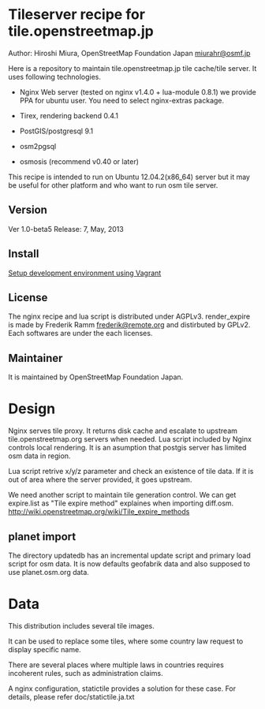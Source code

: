 Tileserver recipe for tile.openstreetmap.jp
=========

Author: Hiroshi Miura, OpenStreetMap Foundation Japan <miurahr@osmf.jp>


Here is a repository to maintain tile.openstreetmap.jp tile cache/tile server.
It uses following technologies.

- Nginx Web server (tested on nginx v1.4.0 + lua-module 0.8.1)
  we provide PPA for ubuntu user. You need to select nginx-extras package.

- Tirex, rendering backend 0.4.1

- PostGIS/postgresql 9.1

- osm2pgsql

- osmosis (recommend v0.40 or later)

This recipe is intended to run on Ubuntu 12.04.2(x86_64) server but it may be
useful for other platform and who want to run osm tile server.


Version
----

Ver 1.0-beta5
Release: 7, May, 2013


Install
----
[Setup development environment using Vagrant](https://github.com/osmfj/tilecache/wiki/Setup-development-environment-using-Vagrant)


License
-- 

The nginx recipe and lua script is distributed under AGPLv3.
render_expire is made by Frederik Ramm <frederik@remote.org> and distirbuted
by GPLv2.
Each softwares are under the each licenses.

Maintainer
--

It is maintained by OpenStreetMap Foundation Japan.

Design
==

Nginx serves tile proxy. It returns disk cache and escalate to upstream
tile.openstreetmap.org servers when needed.
Lua script included by Nginx controls local rendering.
It is an asumption that postgis server has limited osm data in region.

Lua script retrive x/y/z parameter and check an existence of 
tile data. If it is out of area where the server provided, it goes upstream.

We need another script to maintain tile generation control.
We can get expire.list as "Tile expire method" explaines when importing diff.osm.
http://wiki.openstreetmap.org/wiki/Tile_expire_methods


planet import
---

The directory updatedb has an incremental update script and primary load script
for osm data.
It is now defaults geofabrik data and also supposed to use planet.osm.org data. 


Data
====

This distribution includes several tile images.

It can be used to replace some tiles,  where some country law request to 
display specific name.

There are several places where multiple laws in countries requires incoherent 
rules, such as administration claims.

A nginx configuration, statictile provides a solution for these case.
For details, please refer doc/statictile.ja.txt


